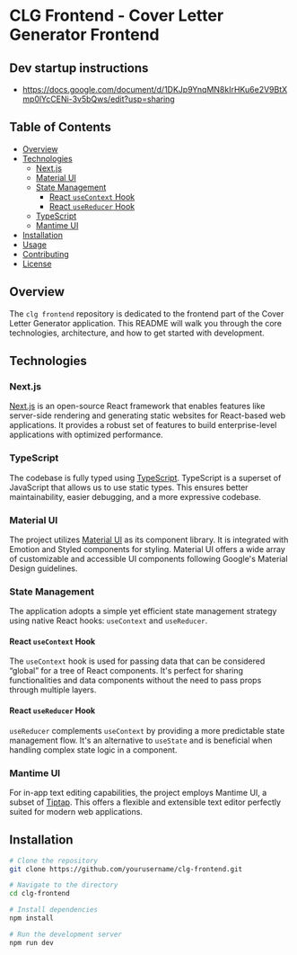 # CLG Frontend - Cover Letter Generator Frontend

## Dev startup instructions

- https://docs.google.com/document/d/1DKJp9YnqMN8kIrHKu6e2V9BtXmp0lYcCENi-3v5bQws/edit?usp=sharing

## Table of Contents

- [Overview](#overview)
- [Technologies](#technologies)
  - [Next.js](#nextjs)
  - [Material UI](#material-ui)
  - [State Management](#state-management)
    - [React `useContext` Hook](#react-usecontext-hook)
    - [React `useReducer` Hook](#react-usereducer-hook)
  - [TypeScript](#typescript)
  - [Mantime UI](#mantime-ui)
- [Installation](#installation)
- [Usage](#usage)
- [Contributing](#contributing)
- [License](#license)

## Overview

The `clg frontend` repository is dedicated to the frontend part of the Cover Letter Generator application. This README will walk you through the core technologies, architecture, and how to get started with development.

## Technologies

### Next.js

[Next.js](https://nextjs.org/) is an open-source React framework that enables features like server-side rendering and generating static websites for React-based web applications. It provides a robust set of features to build enterprise-level applications with optimized performance.

### TypeScript

The codebase is fully typed using [TypeScript](https://www.typescriptlang.org/). TypeScript is a superset of JavaScript that allows us to use static types. This ensures better maintainability, easier debugging, and a more expressive codebase.

### Material UI

The project utilizes [Material UI](https://mui.com/) as its component library. It is integrated with Emotion and Styled components for styling. Material UI offers a wide array of customizable and accessible UI components following Google's Material Design guidelines.

### State Management

The application adopts a simple yet efficient state management strategy using native React hooks: `useContext` and `useReducer`.

#### React `useContext` Hook

The `useContext` hook is used for passing data that can be considered “global” for a tree of React components. It's perfect for sharing functionalities and data components without the need to pass props through multiple layers.

#### React `useReducer` Hook

`useReducer` complements `useContext` by providing a more predictable state management flow. It's an alternative to `useState` and is beneficial when handling complex state logic in a component. 

### Mantime UI

For in-app text editing capabilities, the project employs Mantime UI, a subset of [Tiptap](https://tiptap.dev/). This offers a flexible and extensible text editor perfectly suited for modern web applications.

## Installation

```bash
# Clone the repository
git clone https://github.com/yourusername/clg-frontend.git

# Navigate to the directory
cd clg-frontend

# Install dependencies
npm install

# Run the development server
npm run dev
